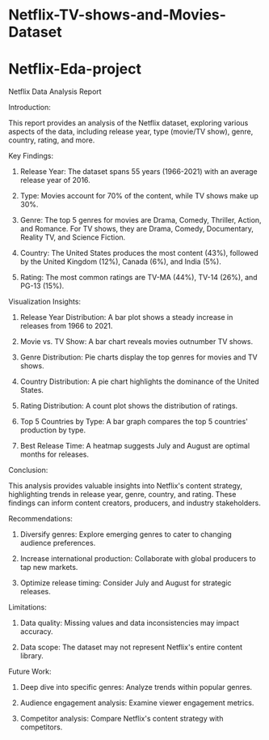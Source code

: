 # Netflix-TV-shows-and-Movies-Dataset
# Netflix-Eda-project

Netflix Data Analysis Report

Introduction:

This report provides an analysis of the Netflix dataset, exploring various aspects of the data, including release year, type (movie/TV show), genre, country, rating, and more.

Key Findings:

1. Release Year: The dataset spans 55 years (1966-2021) with an average release year of 2016.

2. Type: Movies account for 70% of the content, while TV shows make up 30%.

3. Genre: The top 5 genres for movies are Drama, Comedy, Thriller, Action, and Romance. For TV shows, they are Drama, Comedy, Documentary, Reality TV, and Science Fiction.

4. Country: The United States produces the most content (43%), followed by the United Kingdom (12%), Canada (6%), and India (5%).

5. Rating: The most common ratings are TV-MA (44%), TV-14 (26%), and PG-13 (15%).

Visualization Insights:

1. Release Year Distribution: A bar plot shows a steady increase in releases from 1966 to 2021.

2. Movie vs. TV Show: A bar chart reveals movies outnumber TV shows.

3. Genre Distribution: Pie charts display the top genres for movies and TV shows.

4. Country Distribution: A pie chart highlights the dominance of the United States.

5. Rating Distribution: A count plot shows the distribution of ratings.

6. Top 5 Countries by Type: A bar graph compares the top 5 countries' production by type.

7. Best Release Time: A heatmap suggests July and August are optimal months for releases.

Conclusion:

This analysis provides valuable insights into Netflix's content strategy, highlighting trends in release year, genre, country, and rating. These findings can inform content creators, producers, and industry stakeholders.

Recommendations:

1. Diversify genres: Explore emerging genres to cater to changing audience preferences.

2. Increase international production: Collaborate with global producers to tap new markets.

3. Optimize release timing: Consider July and August for strategic releases.

Limitations:

1. Data quality: Missing values and data inconsistencies may impact accuracy.

2. Data scope: The dataset may not represent Netflix's entire content library.

Future Work:

1. Deep dive into specific genres: Analyze trends within popular genres.

2. Audience engagement analysis: Examine viewer engagement metrics.

3. Competitor analysis: Compare Netflix's content strategy with competitors.
